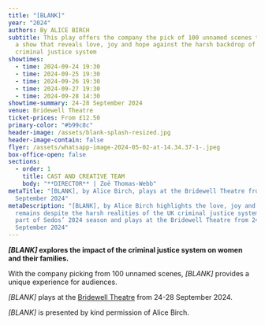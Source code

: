```yaml
---
title: "[BLANK]"
year: "2024"
authors: By ALICE BIRCH
subtitle: This play offers the company the pick of 100 unnamed scenes to create
  a show that reveals love, joy and hope against the harsh backdrop of the UK
  criminal justice system
showtimes:
  - time: 2024-09-24 19:30
  - time: 2024-09-25 19:30
  - time: 2024-09-26 19:30
  - time: 2024-09-27 19:30
  - time: 2024-09-28 14:30
showtime-summary: 24-28 September 2024
venue: Bridewell Theatre
ticket-prices: From £12.50
primary-color: "#b99c8c"
header-image: /assets/blank-splash-resized.jpg
header-image-contain: false
flyer: /assets/whatsapp-image-2024-05-02-at-14.34.37-1-.jpeg
box-office-open: false
sections:
  - order: 1
    title: CAST AND CREATIVE TEAM
    body: "**D﻿IRECTOR** | Zoë Thomas-Webb"
metaTitle: "[BLANK], by Alice Birch, plays at the Bridewell Theatre from 24-28
  September 2024"
metaDescription: "[BLANK], by Alice Birch highlights the love, joy and hope that
  remains despite the harsh realities of the UK criminal justice system. It is
  part of Sedos’ 2024 season and plays at the Bridewell Theatre from 24-28
  September 2024"
---
```

***\[﻿BLANK]* explores the impact of the criminal justice system on women and their families.**

With the company picking from 100 unnamed scenes, *\[BLANK]* provides a unique experience for audiences.

*\[﻿BLANK]* plays at the [Bridewell Theatre](https://www.sedos.co.uk/venues/bridewell) from 24-28 September 2024. 

*\[﻿BLANK]* is presented by kind permission of Alice Birch.